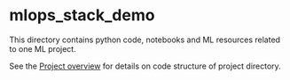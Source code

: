 # mlops_stack_demo

This directory contains python code, notebooks and ML resources related to one ML project.

See the [Project overview](../docs/project-overview.md) for details on code structure of project directory.